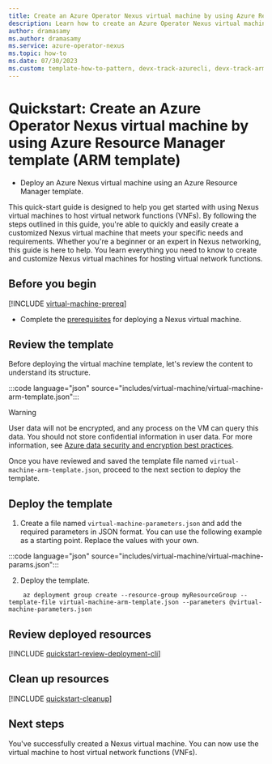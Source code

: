 ```yaml
---
title: Create an Azure Operator Nexus virtual machine by using Azure Resource Manager template (ARM template)
description: Learn how to create an Azure Operator Nexus virtual machine (VM) for virtual network function (VNF) workloads by using Azure Resource Manager template (ARM template).
author: dramasamy
ms.author: dramasamy
ms.service: azure-operator-nexus
ms.topic: how-to
ms.date: 07/30/2023
ms.custom: template-how-to-pattern, devx-track-azurecli, devx-track-arm-template
---
```


# Quickstart: Create an Azure Operator Nexus virtual machine by using Azure Resource Manager template (ARM template)

* Deploy an Azure Nexus virtual machine using an Azure Resource Manager template.

This quick-start guide is designed to help you get started with using Nexus virtual machines to host virtual network functions (VNFs). By following the steps outlined in this guide, you're able to quickly and easily create a customized Nexus virtual machine that meets your specific needs and requirements. Whether you're a beginner or an expert in Nexus networking, this guide is here to help. You learn everything you need to know to create and customize Nexus virtual machines for hosting virtual network functions.

## Before you begin

[!INCLUDE [virtual-machine-prereq](./includes/virtual-machine/quickstart-prereq.md)]
* Complete the [prerequisites](./quickstarts-tenant-workload-prerequisites.md) for deploying a Nexus virtual machine.

## Review the template

Before deploying the virtual machine template, let's review the content to understand its structure. 

:::code language="json" source="includes/virtual-machine/virtual-machine-arm-template.json":::

> [!WARNING]
> User data will not be encrypted, and any process on the VM can query this data. You should not store confidential information in user data. For more information, see [Azure data security and encryption best practices](/azure/security/fundamentals/data-encryption-best-practices).

Once you have reviewed and saved the template file named ```virtual-machine-arm-template.json```, proceed to the next section to deploy the template.

## Deploy the template

1. Create a file named ```virtual-machine-parameters.json``` and add the required parameters in JSON format. You can use the following example as a starting point. Replace the values with your own.

:::code language="json" source="includes/virtual-machine/virtual-machine-params.json":::

2. Deploy the template.

```azurecli
    az deployment group create --resource-group myResourceGroup --template-file virtual-machine-arm-template.json --parameters @virtual-machine-parameters.json
```

## Review deployed resources

[!INCLUDE [quickstart-review-deployment-cli](./includes/virtual-machine/quickstart-review-deployment-cli.md)]

## Clean up resources

[!INCLUDE [quickstart-cleanup](./includes/virtual-machine/quickstart-cleanup-cli.md)]

## Next steps

You've successfully created a Nexus virtual machine. You can now use the virtual machine to host virtual network functions (VNFs).